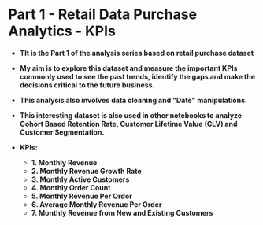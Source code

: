 # Part 1 - Retail Data Purchase Analytics - KPIs
 
* **TIt is the Part 1 of the analysis series based on retail purchase dataset**
* **My aim is to explore this dataset and measure the important KPIs commonly used to see the past trends, identify the gaps and make the decisions critical to the future business.**
* **This analysis also involves data cleaning and "Date" manipulations.**
* **This interesting dataset is also used in other notebooks to analyze Cohort Based Retention Rate, Customer Lifetime Value (CLV) and Customer Segmentation.**

* **KPIs:**
    * **1. Monthly Revenue**
    * **2. Monthly Revenue Growth Rate**
    * **3. Monthly Active Customers**
    * **4. Monthly Order Count**
    * **5. Monthly Revenue Per Order**
    * **6. Average Monthly Revenue Per Order**
    * **7. Monthly Revenue from New and Existing Customers**
